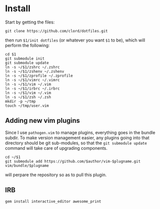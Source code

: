 # Install

Start by getting the files:

	git clone https://github.com/clord/dotfiles.git


then run `$1/init dotfiles` (or whatever you want `$1` to be), which will perform the following:

	cd $1 
	git submodule init
	git submodule update
	ln -s ~/$1/zshrc ~/.zshrc
	ln -s ~/$1/zshenv ~/.zshenv
	ln -s ~/$1/zprofile ~/.zprofile
	ln -s ~/$1/vimrc ~/.vimrc
	ln -s ~/$1/vim ~/.vim
	ln -s ~/$1/irbrc ~/.irbrc
	ln -s ~/$1/vim ~/.vim
	ln -s ~/$1/zsh ~/.zsh
	mkdir -p ~/tmp
	touch ~/tmp/user.vim

## Adding new vim plugins

Since I use `pathogen.vim` to manage plugins, everything goes in the bundle subdir. To make version management easier, 
any plugins going into that directory should be git sub-modules, so that the `git submodule update` command will 
take care of upgrading components.

	cd ~/$1
	git submodule add https://github.com/$author/vim-$plugname.git vim/bundle/$plugname

will perpare the repository so as to pull this plugin.

## IRB


	gem install interactive_editor awesome_print
